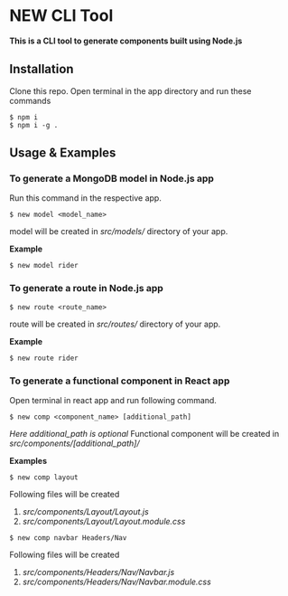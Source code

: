 # NEW CLI Tool

**This is a CLI tool to generate components built using Node.js**

## Installation

Clone this repo. Open terminal in the app directory and run these commands

```
$ npm i
$ npm i -g .
```

## Usage & Examples

### To generate a MongoDB model in Node.js app

Run this command in the respective app.

```
$ new model <model_name>
```

model will be created in _src/models/_ directory of your app.

**Example**

```
$ new model rider
```

### To generate a route in Node.js app

```
$ new route <route_name>
```

route will be created in _src/routes/_ directory of your app.

**Example**

```
$ new route rider
```

### To generate a functional component in React app

Open terminal in react app and run following command.

```
$ new comp <component_name> [additional_path]
```

_Here additional_path is optional_
Functional component will be created in _src/components/[additional_path]/_

**Examples**

```
$ new comp layout
```

Following files will be created

1. _src/components/Layout/Layout.js_
2. _src/components/Layout/Layout.module.css_

```
$ new comp navbar Headers/Nav
```

Following files will be created

1. _src/components/Headers/Nav/Navbar.js_
2. _src/components/Headers/Nav/Navbar.module.css_
